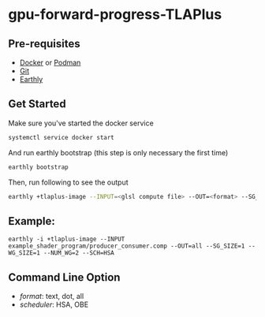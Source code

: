 # gpu-forward-progress-TLAPlus

## Pre-requisites
- [Docker](https://docs.docker.com/install/) or [Podman](https://github.com/containers/podman/blob/main/docs/tutorials/podman_tutorial.md)
- [Git](https://git-scm.com/book/en/v2/Getting-Started-Installing-Git)
- [Earthly](https://earthly.dev/get-earthly)
## Get Started
Make sure you've started the docker service
```bash
systemctl service docker start
```
And run earthly bootstrap (this step is only necessary the first time)
```bash
earthly bootstrap
```
Then, run following to see the output
```bash
earthly +tlaplus-image --INPUT=<glsl compute file> --OUT=<format> --SG_SIXE=<size of subgroup> --WG_SIZE=<workgroup size> --NUM_WG=<number of workgroup> --SCH=<scheduler>
```

## Example:
`earthly -i +tlaplus-image --INPUT example_shader_program/producer_consumer.comp --OUT=all --SG_SIZE=1 --WG_SIZE=1 --NUM_WG=2 --SCH=HSA`

## Command Line Option
- *format*: text, dot, all
- *scheduler*: HSA, OBE
